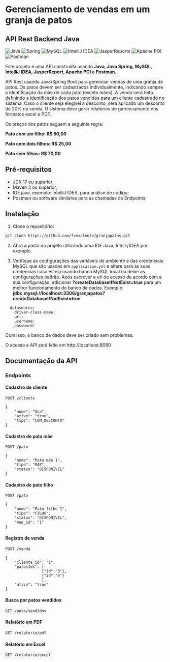 
# Gerenciamento de vendas em um granja de patos
## API Rest Backend Java

![Java](https://img.shields.io/badge/Java-v17-blue)
![Spring](https://img.shields.io/badge/Spring-v3.3.4-green)
![MySQL](https://img.shields.io/badge/MySQL-v8.0.38-blue)
![IntelliJ IDEA](https://img.shields.io/badge/IntelliJ_IDEA-v2024.2.3-black)
![JasperReports](https://img.shields.io/badge/JasperReports-v6.21.2-orange)
![Apache POI](https://img.shields.io/badge/Apache_POI-v5.2.3-red)
![Postman](https://img.shields.io/badge/Postman-v11.14-blueviolet)

Este projeto é uma API construída usando **Java, Java Spring, MySQL, IntelliJ IDEA, JasperReport, Apache POI e Postman.**

API Rest usando Java/Spring Boot para gerenciar vendas de uma granja de patos. Os patos devem ser cadastrados individualmente, indicando sempre a identificação da mãe de cada pato (exceto mães). A venda será feita definindo a identificação dos patos vendidos para um cliente cadastrado no sistema. Caso o cliente seja elegível a desconto, será aplicado um desconto de 20% na venda. O sistema deve gerar relatórios de gerenciamento nos formatos excel e PDF.

Os preços dos patos seguem a seguinte regra:

**Pato com um filho: R$ 50,00**

**Pato com dois filhos: R$ 25,00**

**Pato sem filhos: R$ 70,00**


## Pré-requisitos
- JDK 17 ou superior;
- Maven 3 ou superior;
- IDE java, exemplo: IntelliJ IDEA, para análise de código;
- Postman ou software similares para as chamadas de Endpoints;





## Instalação

1. Clone o repositório:

```bash
git clone https://github.com/fvmvalente/granjapatos.git
```

2. Abra a pasta do projeto utilizando uma IDE Java, Intellij IDEA por exemplo.

3. Verifique as configurações das variáveis de ambiente e das credenciais MySQL que são usadas em `application.yml` e altere para as suas credencias caso esteja usando banco MySQL local ou deixe as configurações padrão. Após escrever a url de acesso de acordo com a sua configuração, adicionar **?createDatabaseIfNotExist=true** para um melhor funcionamento do banco de dados. Exemplo: **jdbc:mysql://localhost:3306/granjapatos?createDatabaseIfNotExist=true**

```spring:
  datasource:
    driver-class-name: 
    url:
    username:
    password:
```
Com isso, o banco de dados deve ser criado sem problemas.

O acesso a API será feito em http://localhost:8080
## Documentação da API

### Endpoints

#### Cadastro de cliente

```http
POST /cliente
```
```
{
    "nome": "Ana",
    "ativo": "true",
    "tipo": "COM_DESCONTO"
}
```

#### Cadastro de pata mãe

```http
POST /pato
```

```
{
    "nome": "Pata mãe 1",
    "tipo": "MAE",
    "status": "DISPONIVEL"
}
```

#### Cadastro de pato filho

```http
POST /pato
```
```
{
    "nome": "Pato filho 1",
    "tipo": "FILHO",
    "status": "DISPONIVEL",
    "mae_id": "1"
}
```
#### Registro de venda

```http
POST /venda
```
```
{
    "cliente_id": "1",
    "patosIds": [
                {"id":"3"},
                {"id":"6"}
                ],
    "ativo": "true"
}
```
#### Busca por patos vendidos

```http
GET /pato/vendidos
```

#### Relatório em PDF

```http
GET /relatorio/pdf
```

#### Relatório em Excel

```http
GET /relatorio/excel
```